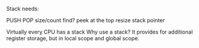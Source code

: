 Stack needs:

PUSH
POP
size/count
find?
peek at the top
resize
stack pointer

Virtually every CPU has a stack
Why use a stack?
It provides for additional register storage, but in local scope and global scope.